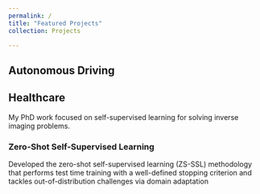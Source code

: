 ```yaml
---
permalink: /
title: "Featured Projects"
collection: Projects

---
```


## Autonomous Driving


## Healthcare
My PhD work focused on self-supervised learning  for solving inverse imaging problems. 

### Zero-Shot Self-Supervised Learning
Developed the zero-shot self-supervised learning (ZS-SSL) methodology that performs test time training with a well-defined stopping criterion and tackles out-of-distribution challenges via domain adaptation

